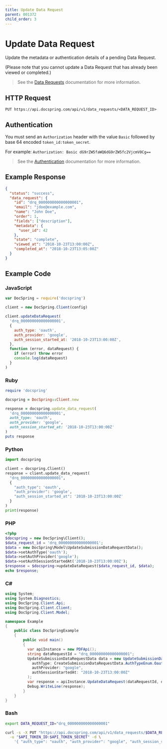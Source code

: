 ```yaml
---
title: Update Data Request
parent: 001372
child_order: 3
---
```


# Update Data Request

Update the metadata or authentication details of a pending Data Request.

(Please note that you cannot update a Data Request that has already been viewed or completed.)

> See the [Data Requests](../../create-data-request) documentation for more information.

## HTTP Request

`PUT https://api.docspring.com/api/v1/data_requests/<DATA_REQUEST_ID>`

## Authentication

You must send an `Authorization` header with the value `Basic` followed by base 64 encoded `token_id:token_secret`.

For example: `Authorization: Basic dG9rZW5faWQ6dG9rZW5fc2VjcmV0Cg==`

> See the [Authentication](../../install-api-client/authentication) documentation for more information.

## Example Response

```json
{
  "status": "success",
  "data_request": {
    "id": "drq_000000000000000001",
    "email": "jdoe@example.com",
    "name": "John Doe",
    "order": 1,
    "fields": ["description"],
    "metadata": {
      "user_id": 42
    },
    "state": "complete",
    "viewed_at": "2018-10-23T13:00:00Z",
    "completed_at": "2018-10-23T13:05:00Z"
  }
}
```

## Example Code

### JavaScript

```javascript
var DocSpring = require('docspring')

client = new DocSpring.Client(config)

client.updateDataRequest(
  'drq_000000000000000001',
  {
    auth_type: 'oauth',
    auth_provider: 'google',
    auth_session_started_at: '2018-10-23T13:00:00Z',
  },
  function (error, dataRequest) {
    if (error) throw error
    console.log(dataRequest)
  }
)
```

### Ruby

```ruby
require 'docspring'

docspring = DocSpring::Client.new

response = docspring.update_data_request(
  'drq_000000000000000001',
  auth_type: 'oauth',
  auth_provider: 'google',
  auth_session_started_at: '2018-10-23T13:00:00Z'
)
puts response
```

### Python

```python
import docspring

client = docspring.Client()
response = client.update_data_request(
  "drq_000000000000000001",
  {
    "auth_type": 'oauth',
    "auth_provider": 'google',
    "auth_session_started_at": '2018-10-23T13:00:00Z'
  }
)
print(response)
```

### PHP

```php
<?php
$docspring = new DocSpring\Client();
$data_request_id = 'drq_000000000000000001';
$data = new DocSpring\Model\UpdateSubmissionDataRequestData();
$data->setAuthType('oauth');
$data->setAuthProvider('google');
$data->setAuthSessionStartedAt('2018-10-23T13:00:00Z');
$response = $docspring->updateDataRequest($data_request_id, $data);
echo $response;
```

### C#

```csharp
using System;
using System.Diagnostics;
using DocSpring.Client.Api;
using DocSpring.Client.Client;
using DocSpring.Client.Model;

namespace Example
{
    public class DocSpringExample
    {
        public void main()
        {
          var apiInstance = new PDFApi();
          string dataRequestId = "drq_000000000000000001";
          UpdateSubmissionDataRequestData data = new UpdateSubmissionDataRequestData(
            authType: CreateSubmissionDataRequestData.AuthTypeEnum.Oauth,
            authProvider: "google",
            authSessionStartedAt: "2018-10-23T13:00:00Z"
          );
          var response = apiInstance.UpdateDataRequest(dataRequestId, data);
          Debug.WriteLine(response);
        }
    }
}
```

### Bash

```bash
export DATA_REQUEST_ID="drq_000000000000000001"

curl -s -X PUT "https://api.docspring.com/api/v1/data_requests/$DATA_REQUEST_ID" \
  -u "$API_TOKEN_ID:$API_TOKEN_SECRET" -d \
    '{ "auth_type": "oauth", "auth_provider": "google", "auth_session_started_at": "2018-10-23T13:00:00Z" }'
```